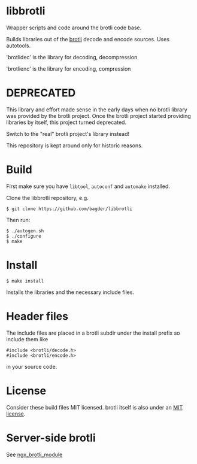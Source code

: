 # libbrotli

Wrapper scripts and code around the brotli code base.

Builds libraries out of the [brotli](https://github.com/google/brotli) decode
and encode sources. Uses autotools.

'brotlidec' is the library for decoding, decompression

'brotlienc' is the library for encoding, compression

# DEPRECATED

This library and effort made sense in the early days when no brotli library
was provided by the brotli project. Once the brotli project started providing
libraries by itself, this project turned deprecated.

Switch to the "real" brotli project's library instead!

This repository is kept around only for historic reasons.

# Build

First make sure you have `libtool`, `autoconf` and `automake` installed.

Clone the libbrotli repository, e.g.

	$ git clone https://github.com/bagder/libbrotli

Then run:

	$ ./autogen.sh
	$ ./configure
	$ make

# Install

	$ make install

Installs the libraries and the necessary include files.

# Header files

The include files are placed in a brotli subdir under the install prefix so
include them like

	#include <brotli/decode.h>
	#include <brotli/encode.h>

in your source code.

# License

Consider these build files MIT licensed. brotli itself is also under an
[MIT license](https://github.com/google/brotli/blob/master/LICENSE).

# Server-side brotli

See [ngx_brotli_module](https://github.com/cloudflare/ngx_brotli_module)
